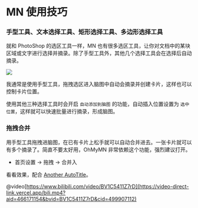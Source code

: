 # MN 使用技巧
### 手型工具、文本选择工具、矩形选择工具、多边形选择工具
就和 PhotoShop 的选区工具一样，MN 也有很多选区工具，让你对文档中的某块区域或文字进行选择并摘录。除了手型工具外，其他几个选择工具会在选择后自动摘录。

![](https://testmnbbs.oss-cn-zhangjiakou.aliyuncs.com/pic20220507111341.png?x-oss-process=base_webp)

我通常是使用手型工具，拖拽选区进入脑图中自动会摘录并创建卡片，这样也可以控制卡片位置。

使用其他三种选择工具时会开启 `自动添加到脑图` 的功能，自动插入位置设置为 `选中位置`，这样就可以快速批量进行摘录，形成脑图。

### 拖拽合并
用手型工具拖拽进脑图，在已有卡片上松手就可以自动合并进去。一张卡片就可以有多个摘录了。简直不要太好用，OhMyMN 非常依赖这个功能，强烈建议打开。

- 首页设置 -> 拖拽 -> 合并入

看看效果，配合 [Another AutoTitle](../modules/anotherautotitle.md)。

@video[https://www.bilibili.com/video/BV1C5411Z7rD](https://video-direct-link.vercel.app/bili.mp4?aid=466171154&bvid=BV1C5411Z7rD&cid=499907112)